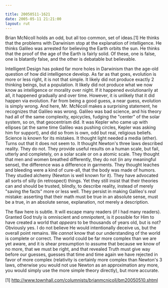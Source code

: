 ```yaml
---

title: 20050511-1621
date: 2005-05-11 21:21:00
layout: rut
---
```


<p>Brian McNicoll holds an odd, but all too common, set of ideas.[1]
He thinks that the problems with Darwinism stop at the explanation
of intelligence.  He thinks Galileo was arrested for believing the
Earth orbits the sun.  He thinks that the proof of the age of the
Earth is fairly solid.  Of these, one is false, one is blatantly
false, and the other is debatable but believable.</p>

<p>Intelligent Design has poked far more holes in Darwinism than
the age-old question of how did intelligence develop.  As far
as that goes, evolution is more or less right, it is not that
simple.  It likely did not produce exactly 2 thinking beings,
but a population.  It likely did not produce what we now know as
intelligence or morality over night.  If it happened evolutionarily
at all, it happened gradually and over time.  However, it is
unlikely that it did happen via evolution.  Far from being a
good guess, a near guess, evolution is simply wrong.  And here,
Mr. McNicoll makes a surprising statement, he recognizes that
Galileo was wrong.  Galileo was bad science, and his theory had
all of the same complexity, epicycles, fudging the "center" of the
solar system, so on, that geocentrism did.  It was Kepler who came
up with ellipses (at the same time Galileo was pushing circles,
Kepler was asking him for support), and did so from is own, odd
but real, religious beliefs.  Science is known for its mistakes.
It thought light needed a media (ether).  Turns out that it does
not seem to.  It thought Newton's three laws described reality.
They do not.  They provide useful results on a human scale, but
fail, utterly and completely, on a solar scale or on a atomic scale.
They thought that men and women breathed differently, they do not
(in any meaningful sense), the difference was a difference in garments.
They thought leaches and bleeding were a kind of cure-all, that
the body was made of humors.  They studied alchemy (Newton is
well known for it).  They have advocated all sorts of silly (in
retrospect) things.  Yet they still insist that their theories
can and should be trusted, blindly, to describe reality, instead
of merely "saving the facts" more or less well.  They persist in
making Galileo's <em>real</em> mistake: asserting that their math
must be true in an absolute sense, must be a true, in an absolute
sense, explanation, not merely a description.</p>

<p>The flaw here is subtle.  It will escape many readers (if I had
many readers).  Granted God truly is omniscient and omnipotent, is
it possible for Him to have created a world that <em>appears</em>
to be thousands of years old, but is not?  Obviously yes.  I do
not believe He would intentionally deceive us, but the overall
point remains.  We <em>cannot</em> know that our understanding
of the world is complete or correct.  The world could be far
more complex than we are yet aware, and it is shear presumption
to assume that because we know of no more, that we must be right,
and that revealed Truth must give way before our guesses, guesses
that time and time again we have rejected in favor of more complex
(relativity is certainly more complex than Newton's 3 laws, otherwise
you would not use Newton as an approximation any more, you would
simply use the more simple theory directly), but more accurate.</p>

[1] http://www.townhall.com/columnists/brianmcnicoll/bm20050510.shtml


